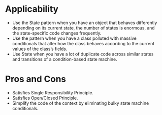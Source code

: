 ﻿# Applicability
* Use the State pattern when you have an object that behaves differently depending on its current state, the number of states is enormous, and the state-specific code changes frequently.
* Use the pattern when you have a class polluted with massive conditionals that alter how the class behaves according to the current values of the class’s fields.
* Use State when you have a lot of duplicate code across similar states and transitions of a condition-based state machine.


# Pros and Cons
* Satisfies Single Responsibility Principle.
* Satisfies Open/Closed Principle.
* Simplify the code of the context by eliminating bulky state machine conditionals.
